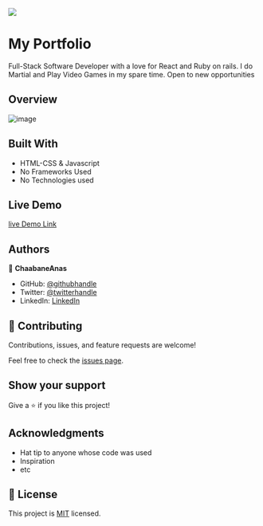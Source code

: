 ![](https://img.shields.io/badge/Microverse-blueviolet)

# My Portfolio

Full-Stack Software Developer with a love for React and Ruby on rails.
 I do Martial and Play Video Games in my spare time.
 Open to new opportunities
 
## Overview
 
 ![image](https://user-images.githubusercontent.com/99597333/192145470-f1e6b3c7-41df-4cc3-8f1c-0a13f17a13bc.png)


## Built With

- HTML-CSS & Javascript
- No Frameworks Used
- No Technologies used

## Live Demo 

  [live Demo Link](https://chaabaneanas.github.io/My-Portfoli)

  
## Authors

👤 **ChaabaneAnas**

- GitHub: [@githubhandle](https://github.com/ChaabaneAnas)
- Twitter: [@twitterhandle](https://twitter.com/twitterhandle)
- LinkedIn: [LinkedIn](https://www.linkedin.com/in/anas-chabaane-a0baa21a2/)


## 🤝 Contributing

Contributions, issues, and feature requests are welcome!

Feel free to check the [issues page](https://github.com/ChaabaneAnas/Hello-Microverse-Project-/issues).

## Show your support

Give a ⭐️ if you like this project!

## Acknowledgments

- Hat tip to anyone whose code was used
- Inspiration
- etc

## 📝 License

This project is [MIT](./MIT.md) licensed.
